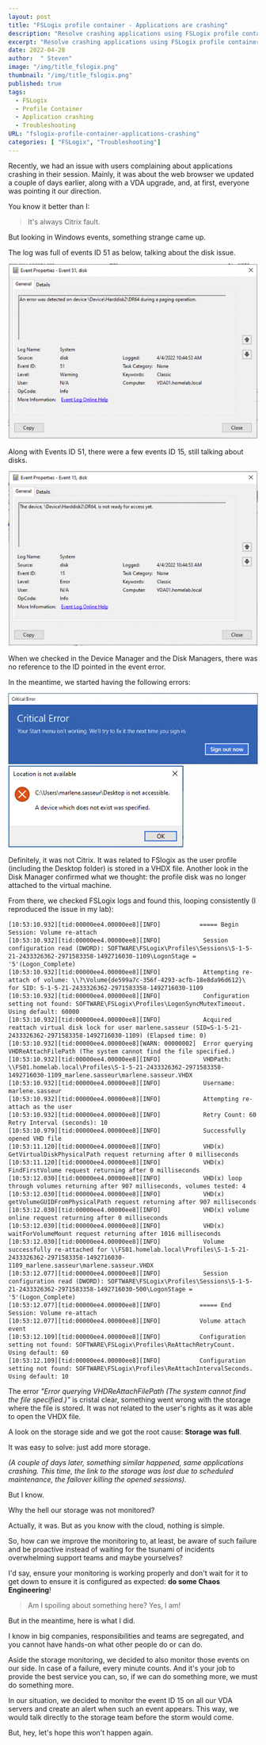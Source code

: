 ```yaml
---
layout: post
title: "FSLogix profile container - Applications are crashing"
description: "Resolve crashing applications using FSLogix profile container"
excerpt: "Resolve crashing applications using FSLogix profile container"
date: 2022-04-28
author:  " Steven"
image: "/img/title_fslogix.png"
thumbnail: "/img/title_fslogix.png"
published: true 
tags:
  - FSLogix
  - Profile Container
  - Application crashing
  - Troubleshooting
URL: "fslogix-profile-container-applications-crashing"
categories: [ "FSLogix", "Troubleshooting"]    
---
```


Recently, we had an issue with users complaining about applications crashing in their session. Mainly, it was about the web browser we updated a couple of days earlier, along with a VDA upgrade, and, at first, everyone was pointing it our direction.

You know it better than I:

> It's always Citrix fault.

But looking in Windows events, something strange came up.

The log was full of events ID 51 as below, talking about the disk issue.

![Event ID 51](Eventid-51.png "Event ID 51")

Along with Events ID 51, there were a few events ID 15, still talking about disks.

![Event ID 15](Eventid-15.png "Event ID 15")

When we checked in the Device Manager and the Disk Managers, there was no reference to the ID pointed in the event error.

In the meantime, we started having the following errors:

![In Session error - Critical error](In-Session-user-critical-error.png "In Session error - Critical error")
![In Session error - Device error](In-Session-user-device-error.png "In Session error - Device Error")

Definitely, it was not Citrix. It was related to FSlogix as the user profile (including the Desktop folder) is stored in a VHDX file. Another look in the Disk Manager confirmed what we thought: the profile disk was no longer attached to the virtual machine.

From there, we checked FSLogix logs and found this, looping consistently (I reproduced the issue in my lab):

```Code
[10:53:10.932][tid:00000ee4.00000ee8][INFO]           ===== Begin Session: Volume re-attach
[10:53:10.932][tid:00000ee4.00000ee8][INFO]            Session configuration read (DWORD): SOFTWARE\FSLogix\Profiles\Sessions\S-1-5-21-2433326362-2971583358-1492716030-1109\LogonStage = '5'(Logon_Complete)
[10:53:10.932][tid:00000ee4.00000ee8][INFO]            Attempting re-attach of volume: \\?\Volume{de599a7c-356f-4293-acfb-18e8da96d612}\ for SID: S-1-5-21-2433326362-2971583358-1492716030-1109
[10:53:10.932][tid:00000ee4.00000ee8][INFO]            Configuration setting not found: SOFTWARE\FSLogix\Profiles\LogonSyncMutexTimeout.  Using default: 60000
[10:53:10.932][tid:00000ee4.00000ee8][INFO]            Acquired reattach virtual disk lock for user marlene.sasseur (SID=S-1-5-21-2433326362-2971583358-1492716030-1109) (Elapsed time: 0)
[10:53:10.932][tid:00000ee4.00000ee8][WARN: 00000002]  Error querying VHDReAttachFilePath (The system cannot find the file specified.)
[10:53:10.932][tid:00000ee4.00000ee8][INFO]            VHDPath: \\FS01.homelab.local\Profiles\S-1-5-21-2433326362-2971583358-1492716030-1109_marlene.sasseur\marlene.sasseur.VHDX
[10:53:10.932][tid:00000ee4.00000ee8][INFO]            Username: marlene.sasseur
[10:53:10.932][tid:00000ee4.00000ee8][INFO]            Attempting re-attach as the user
[10:53:10.932][tid:00000ee4.00000ee8][INFO]            Retry Count: 60  Retry Interval (seconds): 10
[10:53:10.979][tid:00000ee4.00000ee8][INFO]            Successfully opened VHD file
[10:53:11.120][tid:00000ee4.00000ee8][INFO]            VHD(x) GetVirtualDiskPhysicalPath request returning after 0 milliseconds
[10:53:11.120][tid:00000ee4.00000ee8][INFO]            VHD(x) FindFirstVolume request returning after 0 milliseconds
[10:53:12.030][tid:00000ee4.00000ee8][INFO]            VHD(x) loop through volumes returning after 907 milliseconds, volumes tested: 4
[10:53:12.030][tid:00000ee4.00000ee8][INFO]            VHD(x) getVolumeGUIDFromPhysicalPath request returning after 907 milliseconds
[10:53:12.030][tid:00000ee4.00000ee8][INFO]            VHD(x) volume online request returning after 0 milliseconds
[10:53:12.030][tid:00000ee4.00000ee8][INFO]            VHD(x) waitForVolumeMount request returning after 1016 milliseconds
[10:53:12.030][tid:00000ee4.00000ee8][INFO]            Volume successfully re-attached for \\FS01.homelab.local\Profiles\S-1-5-21-2433326362-2971583358-1492716030-1109_marlene.sasseur\marlene.sasseur.VHDX
[10:53:12.077][tid:00000ee4.00000ee8][INFO]            Session configuration read (DWORD): SOFTWARE\FSLogix\Profiles\Sessions\S-1-5-21-2433326362-2971583358-1492716030-500\LogonStage = '5'(Logon_Complete)
[10:53:12.077][tid:00000ee4.00000ee8][INFO]           ===== End Session: Volume re-attach
[10:53:12.077][tid:00000ee4.00000ee8][INFO]           Volume attach event
[10:53:12.109][tid:00000ee4.00000ee8][INFO]           Configuration setting not found: SOFTWARE\FSLogix\Profiles\ReAttachRetryCount.  Using default: 60
[10:53:12.109][tid:00000ee4.00000ee8][INFO]           Configuration setting not found: SOFTWARE\FSLogix\Profiles\ReAttachIntervalSeconds.  Using default: 10
```

The error *"Error querying VHDReAttachFilePath (The system cannot find the file specified.)"* is cristal clear, something went wrong with the storage where the file is stored. It was not related to the user's rights as it was able to open the VHDX file.

A look on the storage side and we got the root cause: **Storage was full**. 

It was easy to solve: just add more storage.

*(A couple of days later, something similar happened, same applications crashing. This time, the link to the storage was lost due to scheduled maintenance, the failover killing the opened sessions).*

But I know.

Why the hell our storage was not monitored?

Actually, it was. But as you know with the cloud, nothing is simple.

So, how can we improve the monitoring to, at least, be aware of such failure and be proactive instead of waiting for the tsunami of incidents overwhelming support teams and maybe yourselves?

I'd say, ensure your monitoring is working properly and don't wait for it to get down to ensure it is configured as expected: **do some Chaos Engineering**! 

> Am I spoiling about something here? Yes, I am!

But in the meantime, here is what I did.

I know in big companies, responsibilities and teams are segregated, and you cannot have hands-on what other people do or can do.

Aside the storage monitoring, we decided to also monitor those events on our side. In case of a failure, every minute counts. And it's your job to provide the best service you can, so, if we can do something more, we must do something more.

In our situation, we decided to monitor the event ID 15 on all our VDA servers and create an alert when such an event appears. This way, we would talk directly to the storage team before the storm would come.

But, hey, let's hope this won't happen again.